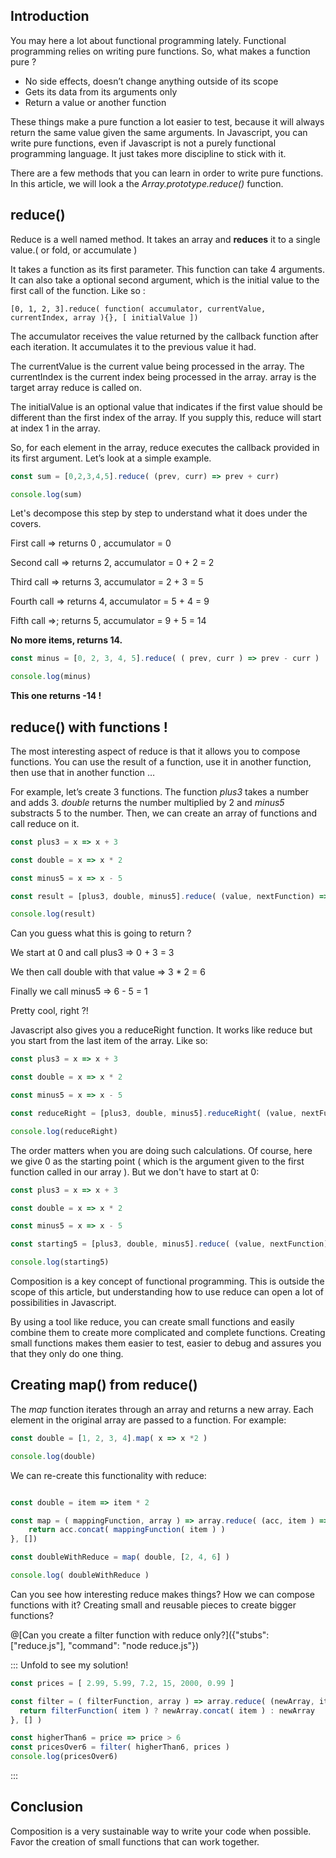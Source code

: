 ## Introduction

You may here a lot about functional programming lately. Functional programming relies on writing pure functions. So, what makes a function pure ?

 - No side effects, doesn’t change anything outside of its scope
 - Gets its data from its arguments only
 - Return a value or another function

These things make a pure function a lot easier to test, because it will always return the same value given the same arguments. In Javascript, you can write pure functions, even if Javascript is not a purely functional programming language. It just takes more discipline to stick with it.

There are a few methods that you can learn in order to write pure functions. In this article, we will look a the *Array.prototype.reduce()* function.

## reduce()

Reduce is a well named method. It takes an array and **reduces** it to a single value.( or fold, or accumulate )

It takes a function as its first parameter. This function can take 4 arguments. It can also take a optional second argument, which is the initial value to the first call of the function. Like so :

`[0, 1, 2, 3].reduce( function( accumulator, currentValue, currentIndex, array ){}, [ initialValue ])`

The accumulator receives the value returned by the callback function after each iteration. It accumulates it to the previous value it had.

The currentValue is the current value being processed in the array.
The currentIndex is the current index being processed in the array.
array is the target array reduce is called on.

The initialValue is an optional value that indicates if the first value should be different than the first index of the array. If you supply this, reduce will start at index 1 in the array.

So, for each element in the array, reduce executes the callback provided in its first argument.
Let’s look at a simple example.
```javascript runnable
const sum = [0,2,3,4,5].reduce( (prev, curr) => prev + curr) 

console.log(sum)
```

Let's decompose this step by step to understand what it does under the covers.

First call => returns 0 , accumulator = 0

Second call => returns 2, accumulator = 0 + 2 = 2

Third call => returns 3, accumulator = 2 + 3 = 5

Fourth call => returns 4, accumulator = 5 + 4 = 9

Fifth call =>; returns 5, accumulator = 9 + 5 = 14

**No more items, returns 14.**

```javascript runnable
const minus = [0, 2, 3, 4, 5].reduce( ( prev, curr ) => prev - curr ) 

console.log(minus)
```

**This one returns -14 !**
## reduce() with functions !

The most interesting aspect of reduce is that it allows you to compose functions. You can use the result of a function, use it in another function, then use that in another function …

For example, let’s create 3 functions. The function *plus3* takes a number and adds 3. *double* returns the number multiplied by 2 and *minus5* substracts 5 to the number. Then, we can create an array of functions and call reduce on it.

```javascript runnable
const plus3 = x => x + 3

const double = x => x * 2

const minus5 = x => x - 5

const result = [plus3, double, minus5].reduce( (value, nextFunction) => nextFunction(value), 0 )

console.log(result)
```

Can you guess what this is going to return ?

We start at 0 and call plus3 => 0 + 3 = 3

We then call double with that value => 3 * 2 = 6

Finally we call minus5 => 6 - 5 = 1

Pretty cool, right ?!

Javascript also gives you a reduceRight function. It works like reduce but you start from the last item of the array. Like so:
```javascript runnable
const plus3 = x => x + 3

const double = x => x * 2

const minus5 = x => x - 5

const reduceRight = [plus3, double, minus5].reduceRight( (value, nextFunction) => nextFunction(value), 0)

console.log(reduceRight)
```


The order matters when you are doing such calculations. Of course, here we give 0 as the starting point ( which is the argument given to the first function called in our array ). But we don't have to start at 0:

```javascript runnable
const plus3 = x => x + 3

const double = x => x * 2

const minus5 = x => x - 5

const starting5 = [plus3, double, minus5].reduce( (value, nextFunction) => nextFunction(value), 5)

console.log(starting5)
```

Composition is a key concept of functional programming. This is outside the scope of this article, but understanding how to use reduce can open a lot of possibilities in Javascript.

By using a tool like reduce, you can create small functions and easily combine them to create more complicated and complete functions. Creating small functions makes them easier to test, easier to debug and assures you that they only do one thing.

## Creating map() from reduce()

The *map* function iterates through an array and returns a new array. Each element in the original array are passed to a function. For example:

```javascript runnable
const double = [1, 2, 3, 4].map( x => x *2 )

console.log(double)
```

We can re-create this functionality with reduce:

```javascript runnable

const double = item => item * 2

const map = ( mappingFunction, array ) => array.reduce( (acc, item ) => {
    return acc.concat( mappingFunction( item ) )
}, [])

const doubleWithReduce = map( double, [2, 4, 6] )

console.log( doubleWithReduce )

```

Can you see how interesting reduce makes things? How we can compose functions with it? Creating small and reusable pieces to create bigger functions?

@[Can you create a filter function with reduce only?]({"stubs": ["reduce.js"], "command": "node reduce.js"})


::: Unfold to see my solution!
 
```javascript runnable
const prices = [ 2.99, 5.99, 7.2, 15, 2000, 0.99 ]

const filter = ( filterFunction, array ) => array.reduce( (newArray, item) => {
  return filterFunction( item ) ? newArray.concat( item ) : newArray
}, [] )

const higherThan6 = price => price > 6 
const pricesOver6 = filter( higherThan6, prices )
console.log(pricesOver6)
```

:::

## Conclusion

Composition is a very sustainable way to write your code when possible. Favor the creation of small functions that can work together.
